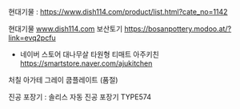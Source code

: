 현대기물 : 
https://www.dish114.com/product/list.html?cate_no=1142

현대기물 www.dish114.com 
보산토기 https://bosanpottery.modoo.at/?link=evq2pcfu
- 네이버 스토어 대나무살 타원형 티매트
아주키친 https://smartstore.naver.com/ajukitchen

처칠 아가테 그레이 쿱플레이트 (품절)

진공 포장기 : 솔리스 자동 진공 포장기 TYPE574